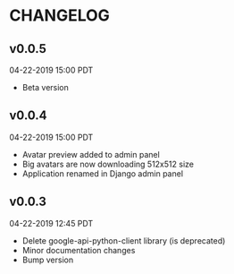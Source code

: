 # CHANGELOG

## v0.0.5
04-22-2019 15:00 PDT

*   Beta version

## v0.0.4
04-22-2019 15:00 PDT

*   Avatar preview added to admin panel
*   Big avatars are now downloading 512x512 size
*   Application renamed in Django admin panel

## v0.0.3
04-22-2019 12:45 PDT

*   Delete google-api-python-client library (is deprecated)
*   Minor documentation changes
*   Bump version